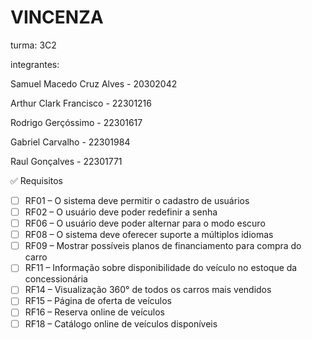 # VINCENZA
turma: 3C2

integrantes:

Samuel Macedo Cruz Alves - 20302042

Arthur Clark Francisco - 22301216

Rodrigo Gerçóssimo  - 22301617

Gabriel Carvalho  - 22301984

Raul Gonçalves  - 22301771


 ✅ Requisitos

- [ ] RF01 – O sistema deve permitir o cadastro de usuários  
- [ ] RF02 – O usuário deve poder redefinir a senha  
- [ ] RF06 – O usuário deve poder alternar para o modo escuro  
- [ ] RF08 – O sistema deve oferecer suporte a múltiplos idiomas  
- [ ] RF09 – Mostrar possíveis planos de financiamento para compra do carro  
- [ ] RF11 – Informação sobre disponibilidade do veículo no estoque da concessionária  
- [ ] RF14 – Visualização 360° de todos os carros mais vendidos  
- [ ] RF15 – Página de oferta de veículos  
- [ ] RF16 – Reserva online de veículos  
- [ ] RF18 – Catálogo online de veículos disponíveis  
